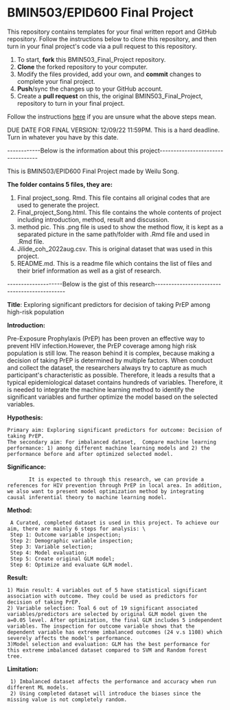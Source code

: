# BMIN503/EPID600 Final Project

This repository contains templates for your final written report and GitHub repository. Follow the instructions below to clone this repository, and then turn in your final project's code via a pull request to this repository.


1. To start, **fork** this BMIN503_Final_Project repository.
1. **Clone** the forked repository to your computer.
1. Modify the files provided, add your own, and **commit** changes to complete your final project.
1. **Push**/sync the changes up to your GitHub account.
1. Create a **pull request** on this, the original BMIN503_Final_Project, repository to turn in your final project.


Follow the instructions [here][forking] if you are unsure what the above steps mean.

DUE DATE FOR FINAL VERSION: 12/09/22 11:59PM. This is a hard deadline. Turn in whatever you have by this date.


<!-- Links -->
[forking]: https://guides.github.com/activities/forking/

------------Below is the information about this project----------------------------------

This is BMIN503/EPID600 Final Project made by Weilu Song.

**The folder contains 5 files, they are:**

1) Final project_song. Rmd. This file contains all original codes that are used to generate the project.
2) Final_project_Song.html. This file contains the whole contents of project including introduction, method, result and discussion. 
3) method pic. This .png file is used to show the method flow, it is kept as a separated picture in the same path/folder with .Rmd file and used in .Rmd file. 
4) Jilide_coh_2022aug.csv. This is original dataset that was used in this project.
5) README.md. This is a readme file which contains the list of files and their brief information as well as a gist of research. 

--------------------Below is the gist of this research--------------------------------------------- 

**Title**: Exploring significant predictors for decision of taking PrEP among high-risk population 

**Introduction:** 

Pre-Exposure Prophylaxis (PrEP) has been proven an effective way to prevent HIV infection.However, the PrEP coverage among high risk population is still low. The reason behind it is complex, because making a decision of taking PrEP is determined by multiple factors. When conduct and collect the dataset, the researchers always try to capture as much participant's characteristic as possible. Therefore, it leads a results that a typical epidemiological dataset contains hundreds of variables. Therefore, it is needed to integrate the machine learning method to identify the significant variables and further optimize the model based on the selected variables.  

**Hypothesis:**  

	Primary aim: Exploring significant predictors for outcome: Decision of taking PrEP.  
	The secondary aim: For imbalanced dataset,  Compare machine learning performance: 1) among different machine learning models and 2) the performance before and after optimized selected model. 
	
**Significance:** 

           It is expected to through this research, we can provide a references for HIV prevention through PrEP in local area. In addition, we also want to present model optimization method by integrating causal inferential theory to machine learning model. 
           

**Method:** 

     A Curated, completed dataset is used in this project. To achieve our aim, there are mainly 6 steps for analysis: \
     Step 1: Outcome variable inspection; 
     Step 2: Demographic variable inspection; 
     Step 3: Variable selection; 
     Step 4: Model evaluation; 
     Step 5: Create original GLM model;  
     Step 6: Optimize and evaluate GLM model. 
     
**Result:** 
 
    1) Main result: 4 variables out of 5 have statistical significant association with outcome. They could be used as predictors for decision of taking PrEP.  
    2) Variable selection: Toal 6 out of 19 significant associated variables/predictors are selected by original GLM model given the a=0.05 level. After optimization, the final GLM includes 5 independent variables. The inspection for outcome variable shows that the dependent variable has extreme imbalanced outcomes (24 v.s 1108) which severely affects the model's performance.  
    3)Model selection and evaluation: GLM has the best performance for this extreme imbalanced dataset compared to SVM and Random forest tree. 

**Limitation:** 
 
     1) Imbalanced dataset affects the performance and accuracy when run different ML models. 
     2) Using completed dataset will introduce the biases since the missing value is not completely random. 
                  
                  